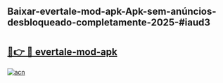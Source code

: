 ## Baixar-evertale-mod-apk-Apk-sem-anúncios-desbloqueado-completamente-2025-#iaud3

# <h2><a href="https://ainizakaria.my?title=evertale-mod-apk&ref=20M">🔗👉 🔴 evertale-mod-apk</a></h2>

[![acn](https://github.com/user-attachments/assets/0f9c940e-d8b0-45ae-aac7-cd30a18b3e1c)](https://ainizakaria.my?title=evertale-mod-apk&ref=20M)

